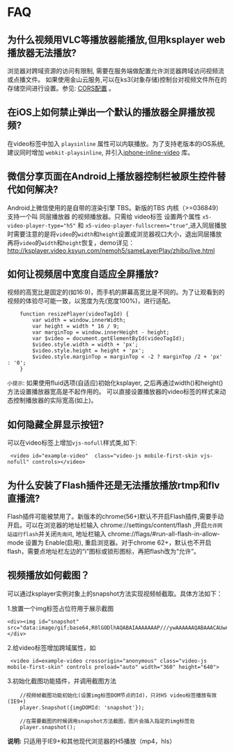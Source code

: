 # FAQ

## 为什么视频用VLC等播放器能播放,但用ksplayer web播放器无法播放?

浏览器对跨域资源的访问有限制, 需要在服务端做配置允许浏览器跨域访问视频流或点播文件。
如果使用金山云服务,可以在ks3(对象存储)控制台对视频文件所在的存储空间进行设置。参见: 
[CORS配置](https://docs.ksyun.com/read/latest/30/_book/service/cors.html) 。

## 在iOS上如何禁止弹出一个默认的播放器全屏播放视频?

在video标签中加入 `playsinline` 属性可以内联播放。为了支持老版本的iOS系统,建议同时增加 `webkit-playsinline`,
并引入[iphone-inline-video](https://github.com/bfred-it/iphone-inline-video) 库。

## 微信分享页面在Android上播放器控制栏被原生控件替代如何解决?

Android上微信使用的是自带的渲染引擎 TBS。新版的TBS 内核（>=036849）
支持一个叫 同层播放器 的视频播放器。只需给 video标签 设置两个属性 `x5-video-player-type="h5"`
和 `x5-video-player-fullscreen="true"`,进入同层播放时需要注意的是将`video`的`width`和`height`设置成浏览器视口大小，退出同层播放再将`video`的`width`和`height`恢复，demo详见：http://ksplayer.video.ksyun.com/nemoh5/sameLayerPlay/zhibo/live.html

## 如何让视频居中宽度自适应全屏播放?

视频的高宽比是固定的(如16:9)，而手机的屏幕高宽比是不同的。为了让观看到的视频的体验尽可能一致，以宽度为先(宽度100%)，进行适配。
        
        function resizePlayer(videoTagId) {
            var width = window.innerWidth;  
            var height = width * 16 / 9;
            var marginTop = window.innerHeight - height;
            var $video = document.getElementById(videoTagId);
            $video.style.width = width + 'px';
            $video.style.height = height + 'px';
            $video.style.marginTop = marginTop < -2 ? marginTop /2 + 'px' : '0';
        }

`小提示`: 如果使用fluid选项(自适应)初始化ksplayer, 之后再通过width()和height()方法设置播放器宽高是不起作用的。
可以直接设置播放器的video标签的样式来动态控制播放器的实际宽高(如上)。

## 如何隐藏全屏显示按钮?

可以在video标签上增加`vjs-nofull`样式类,如下:

```
 <video id="example-video"  class="video-js mobile-first-skin vjs-nofull" controls></video>
```

## 为什么安装了Flash插件还是无法播放播放rtmp和flv直播流?

Flash插件可能被禁用了。新版本的chrome(56+)默认不开启Flash插件,需要手动开启。可以在浏览器的地址栏输入
chrome://settings/content/flash ,开启`允许网站运行flash`并关闭`先询问`, 地址栏输入 chrome://flags/#run-all-flash-in-allow-mode 设置为
Enable(启用), 重启浏览器。对于chrome 62+，默认也不开启flash，需要点地址栏左边的“i”图标或锁形图标，再把flash改为“允许”。


## 视频播放如何截图？

可以通过ksplayer实例对象上的snapshot方法实现视频帧截取。具体方法如下：

1.放置一个img标签占位符用于展示截图

```
<div><img id="snapshot" src="data:image/gif;base64,R0lGODlhAQABAIAAAAAAAP///ywAAAAAAQABAAACAUwAOw=="/></div>
```

2.给video标签增加跨域属性，如


```
 <video id=example-video crossorigin="anonymous" class="video-js mobile-first-skin" controls preload="auto" width="360" height="640">
```


3.初始化截图功能插件，并调用截图方法

```
    //视频帧截图功能初始化(设置img标签DOM节点的Id)，只对H5 video标签播放有效(IE9+)
    player.Snapshot({imgDOMId: 'snapshot'});

    //在需要截图的时候调用snapshot方法截图，图片会插入指定的img标签处
    player.snapshot();
```

**说明:** 只适用于IE9+和其他现代浏览器的H5播放（mp4，hls）
